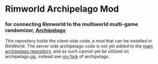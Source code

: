 # Rimworld Archipelago Mod

### for connecting Rimworld to the multiworld multi-game randomizer, [Archipelago](https://archipelago.gg/)

This repository holds the client-side code, a mod that can be installed in RimWorld. The server side archipelago code is not yet added to the [main archipelago repository](https://github.com/ArchipelagoMW/Archipelago), and as such cannot yet be utilized on archipelago.gg, instead see [my fork](https://github.com/StephenLujan/Archipelago) of archipelago.
